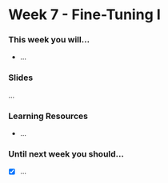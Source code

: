 # Week 7 - Fine-Tuning I

### This week you will...

- ...

### Slides

...

### Learning Resources

- ...

### Until next week you should...

- [x] ...

